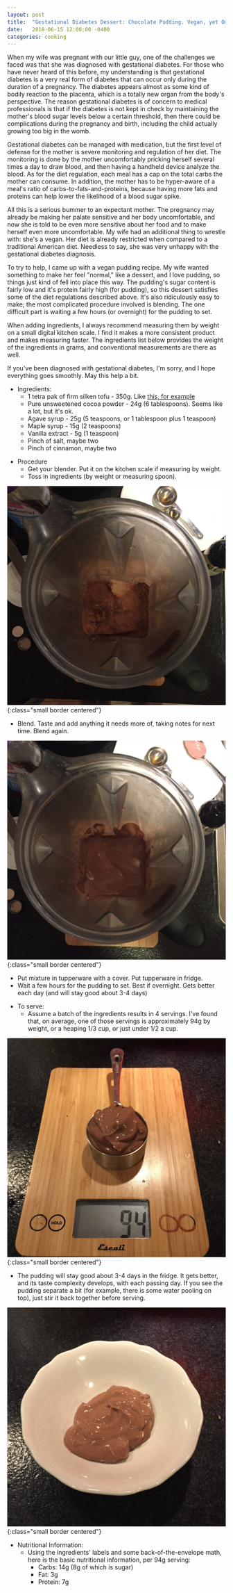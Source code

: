 ```yaml
---
layout: post
title:  "Gestational Diabetes Dessert: Chocolate Pudding. Vegan, yet Omnivore Crowd Pleaser."
date:   2018-06-15 12:00:00 -0400
categories: cooking
---
```


When my wife was pregnant with our little guy, one of the challenges we faced was that she was diagnosed with gestational diabetes. For those who have never heard of this before, my understanding is that gestational diabetes is a very real form of diabetes that can occur only during the duration of a pregnancy. The diabetes appears almost as some kind of bodily reaction to the placenta, which is a totally new organ from the body's perspective. The reason gestational diabetes is of concern to medical professionals is that if the diabetes is not kept in check by maintaining the mother's blood sugar levels below a certain threshold, then there could be complications during the pregnancy and birth, including the child actually growing too big in the womb.

Gestational diabetes can be managed with medication, but the first level of defense for the mother is severe monitoring and regulation of her diet. The monitoring is done by the mother uncomfortably pricking herself several times a day to draw blood, and then having a handheld device analyze the blood. As for the diet regulation, each meal has a cap on the total carbs the mother can consume. In addition, the mother has to be hyper-aware of a meal's ratio of carbs-to-fats-and-proteins, because having more fats and proteins can help lower the likelihood of a blood sugar spike.

All this is a serious bummer to an expectant mother. The pregnancy may already be making her palate sensitive and her body uncomfortable, and now she is told to be even more sensitive about her food and to make herself even more uncomfortable. My wife had an additional thing to wrestle with: she's a vegan. Her diet is already restricted when compared to a traditional American diet. Needless to say, she was very unhappy with the gestational diabetes diagnosis.

To try to help, I came up with a vegan pudding recipe. My wife wanted something to make her feel "normal," like a dessert, and I love pudding, so things just kind of fell into place this way. The pudding's sugar content is fairly low and it's protein fairly high (for pudding), so this dessert satisfies some of the diet regulations described above. It's also ridiculously easy to make; the most complicated procedure involved is blending. The one difficult part is waiting a few hours (or overnight) for the pudding to set.

When adding ingredients, I always recommend measuring them by weight on a small digital kitchen scale. I find it makes a more consistent product and makes measuring faster.  The ingredients list below provides the weight of the ingredients in grams, and conventional measurements are there as well.  

If you've been diagnosed with gestational diabetes, I'm sorry, and I hope everything goes smoothly.  May this help a bit.  

* Ingredients:
  * 1 tetra pak of firm silken tofu - 350g.  Like <a href="https://www.amazon.com/gp/product/B01ELWTWHE/ref=s9_acsd_hps_bw_cr_x__a_w?th=1" target="_blank"> this, for example </a>
  * Pure unsweetened cocoa powder - 24g (6 tablespoons). Seems like a lot, but it's ok.
  * Agave syrup - 25g (5 teaspoons, or 1 tablespoon plus 1 teaspoon)
  * Maple syrup - 15g (2 teaspoons)
  * Vanilla extract - 5g (1 teaspoon)
  * Pinch of salt, maybe two
  * Pinch of cinnamon, maybe two

<p/>

* Procedure
  * Get your blender. Put it on the kitchen scale if measuring by weight.
  * Toss in ingredients (by weight or measuring spoon).

![](/assets/images/2018-06-15-gestational-diabetes-pudding/image-1.jpg){:class="small border centered"}

  * Blend. Taste and add anything it needs more of, taking notes for next time. Blend again.

![](/assets/images/2018-06-15-gestational-diabetes-pudding/image-2.jpg){:class="small border centered"}

  * Put mixture in tupperware with a cover. Put tupperware in fridge.
  * Wait a few hours for the pudding to set. Best if overnight. Gets better each day (and will stay good about 3-4 days)

<p/>

* To serve:
  * Assume a batch of the ingredients results in 4 servings. I've found that, on average, one of those servings is approximately 94g by weight, or a heaping 1/3 cup, or just under 1/2 a cup.

![](/assets/images/2018-06-15-gestational-diabetes-pudding/image-3.jpg){:class="small border centered"}

  * The pudding will stay good about 3-4 days in the fridge.  It gets better, and its taste complexity develops, with each passing day.  If you see the pudding separate a bit (for example, there is some water pooling on top), just stir it back together before serving.

![](/assets/images/2018-06-15-gestational-diabetes-pudding/image-4.jpg){:class="small border centered"}

<p/>

* Nutritional Information:
  * Using the ingredients' labels and some back-of-the-envelope math, here is the basic nutritional information, per 94g serving:
    * Carbs: 14g (8g of which is sugar)
    * Fat: 3g
    * Protein: 7g
